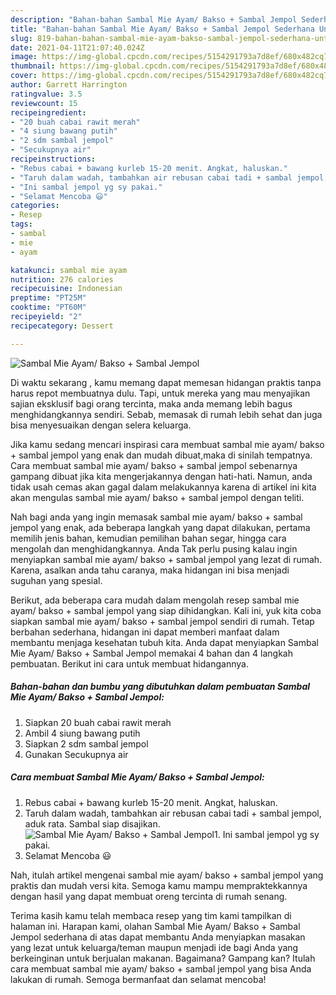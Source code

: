 ```yaml
---
description: "Bahan-bahan Sambal Mie Ayam/ Bakso + Sambal Jempol Sederhana Untuk Jualan"
title: "Bahan-bahan Sambal Mie Ayam/ Bakso + Sambal Jempol Sederhana Untuk Jualan"
slug: 819-bahan-bahan-sambal-mie-ayam-bakso-sambal-jempol-sederhana-untuk-jualan
date: 2021-04-11T21:07:40.024Z
image: https://img-global.cpcdn.com/recipes/5154291793a7d8ef/680x482cq70/sambal-mie-ayam-bakso-sambal-jempol-foto-resep-utama.jpg
thumbnail: https://img-global.cpcdn.com/recipes/5154291793a7d8ef/680x482cq70/sambal-mie-ayam-bakso-sambal-jempol-foto-resep-utama.jpg
cover: https://img-global.cpcdn.com/recipes/5154291793a7d8ef/680x482cq70/sambal-mie-ayam-bakso-sambal-jempol-foto-resep-utama.jpg
author: Garrett Harrington
ratingvalue: 3.5
reviewcount: 15
recipeingredient:
- "20 buah cabai rawit merah"
- "4 siung bawang putih"
- "2 sdm sambal jempol"
- "Secukupnya air"
recipeinstructions:
- "Rebus cabai + bawang kurleb 15-20 menit. Angkat, haluskan."
- "Taruh dalam wadah, tambahkan air rebusan cabai tadi + sambal jempol, aduk rata. Sambal siap disajikan."
- "Ini sambal jempol yg sy pakai."
- "Selamat Mencoba 😃"
categories:
- Resep
tags:
- sambal
- mie
- ayam

katakunci: sambal mie ayam 
nutrition: 276 calories
recipecuisine: Indonesian
preptime: "PT25M"
cooktime: "PT60M"
recipeyield: "2"
recipecategory: Dessert

---
```



![Sambal Mie Ayam/ Bakso + Sambal Jempol](https://img-global.cpcdn.com/recipes/5154291793a7d8ef/680x482cq70/sambal-mie-ayam-bakso-sambal-jempol-foto-resep-utama.jpg)

Di waktu  sekarang , kamu memang dapat memesan hidangan praktis tanpa harus repot membuatnya dulu. Tapi, untuk mereka yang mau menyajikan sajian eksklusif bagi orang tercinta, maka anda memang lebih bagus menghidangkannya sendiri. Sebab, memasak di rumah lebih sehat dan juga bisa menyesuaikan dengan selera keluarga.

Jika kamu sedang mencari inspirasi cara membuat sambal mie ayam/ bakso + sambal jempol yang enak dan mudah dibuat,maka di sinilah tempatnya. Cara membuat sambal mie ayam/ bakso + sambal jempol  sebenarnya gampang dibuat jika kita mengerjakannya dengan hati-hati. Namun, anda tidak usah cemas akan gagal dalam melakukannya 
karena di artikel ini kita akan mengulas sambal mie ayam/ bakso + sambal jempol dengan teliti.  



Nah bagi anda yang ingin memasak sambal mie ayam/ bakso + sambal jempol yang enak, ada beberapa langkah yang dapat dilakukan, pertama memilih jenis bahan, kemudian pemilihan bahan segar, hingga cara mengolah dan menghidangkannya. Anda Tak perlu pusing kalau ingin menyiapkan sambal mie ayam/ bakso + sambal jempol yang lezat di rumah. Karena, asalkan anda  tahu caranya, maka hidangan ini bisa menjadi suguhan yang spesial.

Berikut, ada beberapa cara mudah dalam mengolah resep sambal mie ayam/ bakso + sambal jempol yang siap dihidangkan. Kali ini, yuk kita coba siapkan sambal mie ayam/ bakso + sambal jempol sendiri di rumah. Tetap berbahan sederhana, hidangan ini dapat memberi manfaat dalam membantu menjaga kesehatan tubuh kita. Anda dapat menyiapkan Sambal Mie Ayam/ Bakso + Sambal Jempol memakai 4 bahan dan 4 langkah pembuatan. Berikut ini cara untuk membuat hidangannya.

<!--inarticleads1-->

##### Bahan-bahan dan bumbu yang dibutuhkan dalam pembuatan Sambal Mie Ayam/ Bakso + Sambal Jempol:

1. Siapkan 20 buah cabai rawit merah
1. Ambil 4 siung bawang putih
1. Siapkan 2 sdm sambal jempol
1. Gunakan Secukupnya air




<!--inarticleads2-->

##### Cara membuat Sambal Mie Ayam/ Bakso + Sambal Jempol:

1. Rebus cabai + bawang kurleb 15-20 menit. Angkat, haluskan.
1. Taruh dalam wadah, tambahkan air rebusan cabai tadi + sambal jempol, aduk rata. Sambal siap disajikan.
<img src="https://img-global.cpcdn.com/steps/e85e72fe0632cd0a/160x128cq70/sambal-mie-ayam-bakso-sambal-jempol-langkah-memasak-2-foto.jpg" alt="Sambal Mie Ayam/ Bakso + Sambal Jempol">1. Ini sambal jempol yg sy pakai.
1. Selamat Mencoba 😃




Nah, itulah artikel mengenai  sambal mie ayam/ bakso + sambal jempol  yang praktis dan mudah versi kita. Semoga kamu mampu mempraktekkannya dengan hasil yang dapat membuat oreng tercinta di rumah senang. 

Terima kasih kamu telah membaca resep yang tim kami tampilkan di halaman ini. Harapan kami, olahan  Sambal Mie Ayam/ Bakso + Sambal Jempol sederhana di atas dapat membantu Anda menyiapkan masakan yang lezat untuk keluarga/teman maupun menjadi ide bagi Anda yang berkeinginan untuk berjualan makanan. Bagaimana? Gampang kan? Itulah cara membuat sambal mie ayam/ bakso + sambal jempol yang bisa Anda lakukan di rumah. Semoga bermanfaat dan selamat mencoba!

